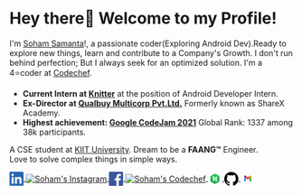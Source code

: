 # Hey there👋 Welcome to my Profile!

I'm [Soham Samanta](https://www.linkedin.com/in/soham-samanta-5732b41b5/)!, a passionate coder(Exploring Android Dev).Ready to explore new things, learn and contribute to a Company's Growth. I don't run behind perfection; But I always seek for an optimized solution.
I'm a 4⭐coder at [Codechef](https://www.codechef.com/users/soham_cp_noob). 

- <b>Current Intern at [Knitter](https://www.linkedin.com/company/knitter/)</b> at the position of Android Developer Intern.
- <b>Ex-Director at [Qualbuy Multicorp Pvt.Ltd.](https://www.sharexindustries.com/)</b> Formerly known as ShareX Academy.
- <b>Highest achievement: [Google CodeJam 2021](https://drive.google.com/file/d/1AX-W4pBfTZm7JXK3FBMJd9vY1Pi86kUP/view)</b> Global Rank: 1337 among 38k participants.

A CSE student at [KIIT University](https://kiit.ac.in/). Dream to be a <b>FAANG™️</b> Engineer.<br>
Love to solve complex things in simple ways.

<a href="https://www.linkedin.com/in/soham-samanta-5732b41b5/">
  <img align="center" alt="Soham's LinkedIN" width="25px" src="Assets/linkedin.png" />
</a>
<a href="https://www.instagram.com/sohamsamanta2/">
  <img align="center" alt="Soham's Instagram" width="25px" src="Assets/instagram.jpg" />
</a>
<a href="https://www.facebook.com/soham.samnata">
  <img align="center" alt="Soham's Facebook" width="25px" src="Assets/facebook.png" />
</a>
<a href="https://www.codechef.com/users/soham_cp_noob">
  <img align="center" alt="Soham's Codechef" width="25px" src="Assets/codechef.png" />
</a>
<a href="https://www.hackerrank.com/sohamsamanta2?hr_r=1">
  <img align="center" alt="Soham's Hackerrank" width="25px" src="Assets/hackerrank.png" />
</a>
<a href="https://github.com/soham-samanta">
  <img align="center" alt="Soham's Github" width="25px" src="Assets/github.png" />
</a>
<a href="mailto:sohamsamanta2@gmail.com?subject=Hey%20Soham,%20From%20Github">
  <img align="center" alt="Soham's Gmail" width="25px" src="Assets/gmail.png" />
</a>
<br><br>
